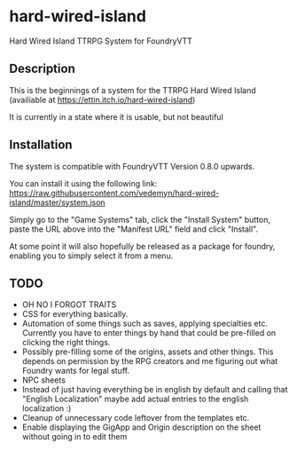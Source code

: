 # hard-wired-island
Hard Wired Island TTRPG System for FoundryVTT

## Description
This is the beginnings of a system for the TTRPG Hard Wired Island (availiable at https://ettin.itch.io/hard-wired-island)

It is currently in a state where it is usable, but not beautiful 

## Installation
The system is compatible with FoundryVTT Version 0.8.0 upwards. 

You can install it using the following link:  https://raw.githubusercontent.com/vedemyn/hard-wired-island/master/system.json

Simply go to the "Game Systems" tab, click the "Install System" button, paste the URL above into the "Manifest URL" field and click "Install". 

At some point it will also hopefully be released as a package for foundry, enabling you to simply select it from a menu. 

## TODO
- OH NO I FORGOT TRAITS
- CSS for everything basically.
- Automation of some things such as saves, applying specialties etc. Currently you have to enter things by hand that could be pre-filled on clicking the right things. 
- Possibly pre-filling some of the origins, assets and other things. This depends on permission by the RPG creators and me figuring out what Foundry wants for legal stuff. 
- NPC sheets
- Instead of just having everything be in english by default and calling that "English Localization" maybe add actual entries to the english localization :)
- Cleanup of unnecessary code leftover from the templates etc.
- Enable displaying the GigApp and Origin description on the sheet without going in to edit them